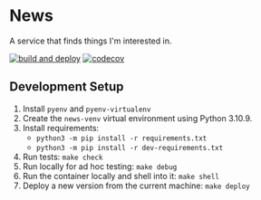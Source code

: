 # News

A service that finds things I'm interested in.

[![build and deploy][1]][2] [![codecov][3]][4]

[1]: https://github.com/donmccaughey/news_donm_cc/actions/workflows/build-and-deploy.yaml/badge.svg
[2]: https://github.com/donmccaughey/news_donm_cc/actions/workflows/build-and-deploy.yaml
[3]: https://codecov.io/gh/donmccaughey/news_donm_cc/branch/main/graph/badge.svg?token=z4oPGYrhtM
[4]: https://codecov.io/gh/donmccaughey/news_donm_cc


## Development Setup

1. Install `pyenv` and `pyenv-virtualenv`
2. Create the `news-venv` virtual environment using Python 3.10.9.
3. Install requirements:
   - `python3 -m pip install -r requirements.txt` 
   - `python3 -m pip install -r dev-requirements.txt`
4. Run tests: `make check`
5. Run locally for ad hoc testing: `make debug`
6. Run the container locally and shell into it: `make shell`
7. Deploy a new version from the current machine: `make deploy`
